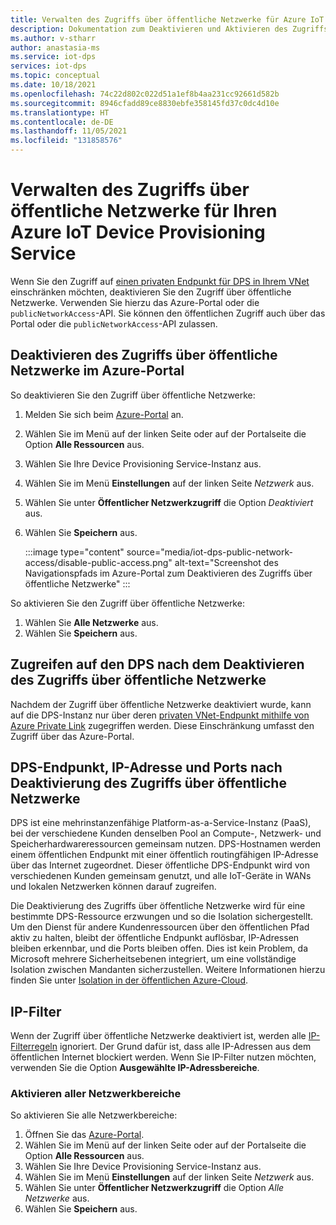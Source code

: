 ```yaml
---
title: Verwalten des Zugriffs über öffentliche Netzwerke für Azure IoT Device Provisioning Service (DPS)
description: Dokumentation zum Deaktivieren und Aktivieren des Zugriffs über öffentliche Netzwerke für Azure IoT Device Provisioning Service (DPS)
ms.author: v-stharr
author: anastasia-ms
ms.service: iot-dps
services: iot-dps
ms.topic: conceptual
ms.date: 10/18/2021
ms.openlocfilehash: 74c22d802c022d51a1ef8b4aa231cc92661d582b
ms.sourcegitcommit: 8946cfadd89ce8830ebfe358145fd37c0dc4d10e
ms.translationtype: HT
ms.contentlocale: de-DE
ms.lasthandoff: 11/05/2021
ms.locfileid: "131858576"
---
```

# <a name="manage-public-network-access-for-your-iot-device-provisioning-service"></a>Verwalten des Zugriffs über öffentliche Netzwerke für Ihren Azure IoT Device Provisioning Service

Wenn Sie den Zugriff auf [einen privaten Endpunkt für DPS in Ihrem VNet](virtual-network-support.md) einschränken möchten, deaktivieren Sie den Zugriff über öffentliche Netzwerke. Verwenden Sie hierzu das Azure-Portal oder die `publicNetworkAccess`-API. Sie können den öffentlichen Zugriff auch über das Portal oder die `publicNetworkAccess`-API zulassen.

## <a name="turn-off-public-network-access-using-the-azure-portal"></a>Deaktivieren des Zugriffs über öffentliche Netzwerke im Azure-Portal

So deaktivieren Sie den Zugriff über öffentliche Netzwerke:

1. Melden Sie sich beim [Azure-Portal](https://portal.azure.com) an.
2. Wählen Sie im Menü auf der linken Seite oder auf der Portalseite die Option **Alle Ressourcen** aus.
3. Wählen Sie Ihre Device Provisioning Service-Instanz aus.
4. Wählen Sie im Menü **Einstellungen** auf der linken Seite *Netzwerk* aus.
5. Wählen Sie unter **Öffentlicher Netzwerkzugriff** die Option *Deaktiviert* aus.
6. Wählen Sie **Speichern** aus.

    :::image type="content" source="media/iot-dps-public-network-access/disable-public-access.png" alt-text="Screenshot des Navigationspfads im Azure-Portal zum Deaktivieren des Zugriffs über öffentliche Netzwerke" :::

So aktivieren Sie den Zugriff über öffentliche Netzwerke:

1. Wählen Sie **Alle Netzwerke** aus.
2. Wählen Sie **Speichern** aus.

## <a name="access-the-dps-after-disabling-the-public-network-access"></a>Zugreifen auf den DPS nach dem Deaktivieren des Zugriffs über öffentliche Netzwerke

Nachdem der Zugriff über öffentliche Netzwerke deaktiviert wurde, kann auf die DPS-Instanz nur über deren [privaten VNet-Endpunkt mithilfe von Azure Private Link](virtual-network-support.md) zugegriffen werden. Diese Einschränkung umfasst den Zugriff über das Azure-Portal.

## <a name="dps-endpoint-ip-address-and-ports-after-disabling-public-network-access"></a>DPS-Endpunkt, IP-Adresse und Ports nach Deaktivierung des Zugriffs über öffentliche Netzwerke

DPS ist eine mehrinstanzenfähige Platform-as-a-Service-Instanz (PaaS), bei der verschiedene Kunden denselben Pool an Compute-, Netzwerk- und Speicherhardwareressourcen gemeinsam nutzen. DPS-Hostnamen werden einem öffentlichen Endpunkt mit einer öffentlich routingfähigen IP-Adresse über das Internet zugeordnet. Dieser öffentliche DPS-Endpunkt wird von verschiedenen Kunden gemeinsam genutzt, und alle IoT-Geräte in WANs und lokalen Netzwerken können darauf zugreifen. 

Die Deaktivierung des Zugriffs über öffentliche Netzwerke wird für eine bestimmte DPS-Ressource erzwungen und so die Isolation sichergestellt. Um den Dienst für andere Kundenressourcen über den öffentlichen Pfad aktiv zu halten, bleibt der öffentliche Endpunkt auflösbar, IP-Adressen bleiben erkennbar, und die Ports bleiben offen. Dies ist kein Problem, da Microsoft mehrere Sicherheitsebenen integriert, um eine vollständige Isolation zwischen Mandanten sicherzustellen. Weitere Informationen hierzu finden Sie unter [Isolation in der öffentlichen Azure-Cloud](../security/fundamentals/isolation-choices.md#tenant-level-isolation).

## <a name="ip-filter"></a>IP-Filter

Wenn der Zugriff über öffentliche Netzwerke deaktiviert ist, werden alle [IP-Filterregeln](../iot-dps/iot-dps-ip-filtering.md) ignoriert. Der Grund dafür ist, dass alle IP-Adressen aus dem öffentlichen Internet blockiert werden. Wenn Sie IP-Filter nutzen möchten, verwenden Sie die Option **Ausgewählte IP-Adressbereiche**.

### <a name="turn-on-all-network-ranges"></a>Aktivieren aller Netzwerkbereiche

So aktivieren Sie alle Netzwerkbereiche:

1. Öffnen Sie das [Azure-Portal](https://portal.azure.com).
2. Wählen Sie im Menü auf der linken Seite oder auf der Portalseite die Option **Alle Ressourcen** aus.
3. Wählen Sie Ihre Device Provisioning Service-Instanz aus.
4. Wählen Sie im Menü **Einstellungen** auf der linken Seite *Netzwerk* aus.
5. Wählen Sie unter **Öffentlicher Netzwerkzugriff** die Option *Alle Netzwerke* aus.
6. Wählen Sie **Speichern** aus.
